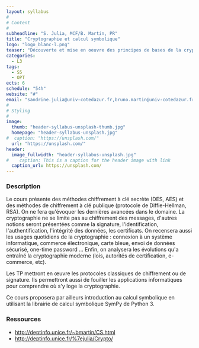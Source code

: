 ```yaml
---
layout: syllabus
#
# Content
#
subheadline: "S. Julia, MCF/B. Martin, PR"
title: "Cryptographie et calcul symbolique"
logo: "logo_blanc-l.png"
teaser: "Découverte et mise en oeuvre des principes de bases de la cryptographie moderne"
categories:
  - L3
tags:
  - S5
  - OPT
ects: 6
schedule: "54h"
website: "#"
email: "sandrine.julia@univ-cotedazur.fr,bruno.martin@univ-cotedazur.fr"
#
# Styling
#
image:
  thumb: "header-syllabus-unsplash-thumb.jpg"
  homepage: "header-syllabus-unsplash.jpg"
#  caption: "https://unsplash.com/"
  url: "https://unsplash.com/"
header:
  image_fullwidth: "header-syllabus-unsplash.jpg"
#    caption: This is a caption for the header image with link
  caption_url: https://unsplash.com/  
---
```


###  Description ###



Le cours présente des méthodes chiffrement à clé secrète (DES, AES) et
des méthodes de chiffrement à clé publique (protocole de Diffie-Hellman, RSA).
On ne fera qu'évoquer les dernières avancées dans le domaine.
La cryptographie ne se limite pas au chiffrement des messages, d'autres notions seront présentées comme la signature, l'identification, l'authentification, l'intégrité des données, les certificats.
On recensera aussi les usages quotidiens de la cryptographie : connexion à un système informatique, commerce électronique, carte bleue, envoi de données sécurisé, one-time password ...
Enfin, on analysera les évolutions qu'a entraîné la cryptographie moderne (lois, autorités de certification, e-commerce, etc).

Les TP mettront en œuvre les protocoles classiques de chiffrement ou de signature. Ils permettront aussi de fouiller les applications informatiques pour comprendre où s'y loge la cryptographie.

Ce cours proposera par ailleurs introduction au calcul symbolique en utilisant la librairie de calcul symbolique SymPy de Python 3. 

###  Ressources ###

 - http://deptinfo.unice.fr/~bmartin/CS.html
 - http://deptinfo.unice.fr/%7ejulia/Crypto/